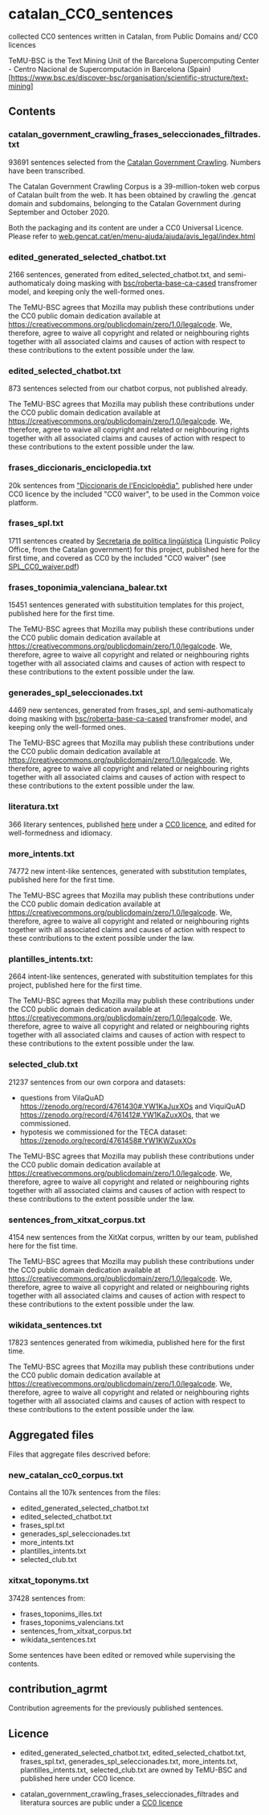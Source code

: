 # catalan_CC0_sentences
collected CC0 sentences written in Catalan, from Public Domains and/ CC0 licences

TeMU-BSC is the Text Mining Unit of the Barcelona Supercomputing Center - Centro Nacional de Supercomputación in Barcelona (Spain) 
[https://www.bsc.es/discover-bsc/organisation/scientific-structure/text-mining]

## Contents


### catalan_government_crawling_frases_seleccionades_filtrades.txt
93691 sentences selected from the <a href="https://zenodo.org/record/5500233#.YUSvh3uxXOt">Catalan Government Crawling</a>. Numbers have been transcribed.

The Catalan Government Crawling Corpus is a 39-million-token web corpus of Catalan built from the web. It has been obtained by crawling the .gencat domain and subdomains, belonging to the Catalan Government during September and October 2020. 

Both the packaging and its content are under a CC0 Universal Licence.
Please refer to <a href="https://web.gencat.cat/en/menu-ajuda/ajuda/avis_legal/index.html">web.gencat.cat/en/menu-ajuda/ajuda/avis_legal/index.html</a>

### edited_generated_selected_chatbot.txt
2166 sentences, generated from edited_selected_chatbot.txt, and semi-authomaticaly doing masking with <a href="https://huggingface.co/bsc/roberta-base-ca-cased">bsc/roberta-base-ca-cased</a> transfromer model, and keeping only the well-formed ones.

The TeMU-BSC agrees that Mozilla may publish these contributions under the CC0 public domain dedication available at https://creativecommons.org/publicdomain/zero/1.0/legalcode. We, therefore, agree to waive all copyright and related or neighbouring rights together with all associated claims and causes of action with respect to these contributions to the extent possible under the law.

### edited_selected_chatbot.txt
873 sentences selected from our chatbot corpus, not published already.

The TeMU-BSC agrees that Mozilla may publish these contributions under the CC0 public domain dedication available at https://creativecommons.org/publicdomain/zero/1.0/legalcode. We, therefore, agree to waive all copyright and related or neighbouring rights together with all associated claims and causes of action with respect to these contributions to the extent possible under the law.

### frases_diccionaris_enciclopedia.txt
20k sentences from <a href="https://www.enciclopedia.cat/">"Diccionaris de l'Enciclopèdia"</a>, published here under CC0 licence by the included "CC0 waiver", to be used in the Common voice platform.

### frases_spl.txt 
1711 sentences created by <a href="https://llengua.gencat.cat/ca/direccio_general_politica_linguistica/">Secretaria de política lingüística</a>  (Linguistic Policy Office, from the Catalan government) for this project, published here for the first time, and covered as CC0 by the included "CC0 waiver" (see <a href="https://github.com/TeMU-BSC/catalan_CC0_sentences/blob/main/SPL_CC0_waiver.pdf">SPL_CC0_waiver.pdf</a>)

### frases_toponimia_valenciana_balear.txt
15451 sentences generated with substituition templates for this project, published here for the first time.

The TeMU-BSC agrees that Mozilla may publish these contributions under the CC0 public domain dedication available at https://creativecommons.org/publicdomain/zero/1.0/legalcode. We, therefore, agree to waive all copyright and related or neighbouring rights together with all associated claims and causes of action with respect to these contributions to the extent possible under the law.


### generades_spl_seleccionades.txt
4469 new sentences, generated from frases_spl, and semi-authomaticaly doing masking with <a href="https://huggingface.co/bsc/roberta-base-ca-cased">bsc/roberta-base-ca-cased</a> transfromer model, and keeping only the well-formed ones.

The TeMU-BSC agrees that Mozilla may publish these contributions under the CC0 public domain dedication available at https://creativecommons.org/publicdomain/zero/1.0/legalcode. We, therefore, agree to waive all copyright and related or neighbouring rights together with all associated claims and causes of action with respect to these contributions to the extent possible under the law.

### literatura.txt 
366 literary sentences, published <a href="https://cultura.gencat.cat/ca/ilc/que-fem/publicacions/postals-literaries/">here</a> under a <a href="https://web.gencat.cat/en/menu-ajuda/ajuda/avis_legal/index.html">CC0 licence</a>, and edited for well-formedness and idiomacy.

### more_intents.txt
74772 new intent-like sentences, generated with substitution templates, published here for the first time. 

The TeMU-BSC agrees that Mozilla may publish these contributions under the CC0 public domain dedication available at https://creativecommons.org/publicdomain/zero/1.0/legalcode. We, therefore, agree to waive all copyright and related or neighbouring rights together with all associated claims and causes of action with respect to these contributions to the extent possible under the law.

### plantilles_intents.txt: 
2664 intent-like sentences, generated with substituition templates for this project, published here for the first time.

The TeMU-BSC agrees that Mozilla may publish these contributions under the CC0 public domain dedication available at https://creativecommons.org/publicdomain/zero/1.0/legalcode. We, therefore, agree to waive all copyright and related or neighbouring rights together with all associated claims and causes of action with respect to these contributions to the extent possible under the law.

### selected_club.txt
21237 sentences from our own</a> corpora and datasets:
- questions from VilaQuAD https://zenodo.org/record/4761430#.YW1KaJuxXOs and ViquiQuAD https://zenodo.org/record/4761412#.YW1KaZuxXOs, that we commissioned.
- hypotesis we commissioned for the TECA dataset:    https://zenodo.org/record/4761458#.YW1KWZuxXOs

The TeMU-BSC agrees that Mozilla may publish these contributions under the CC0 public domain dedication available at https://creativecommons.org/publicdomain/zero/1.0/legalcode. We, therefore, agree to waive all copyright and related or neighbouring rights together with all associated claims and causes of action with respect to these contributions to the extent possible under the law.

### sentences_from_xitxat_corpus.txt
4154 new sentences from the XitXat corpus, written by our team, published here for the fist time.

The TeMU-BSC agrees that Mozilla may publish these contributions under the CC0 public domain dedication available at https://creativecommons.org/publicdomain/zero/1.0/legalcode. We, therefore, agree to waive all copyright and related or neighbouring rights together with all associated claims and causes of action with respect to these contributions to the extent possible under the law.

### wikidata_sentences.txt
17823 sentences generated from wikimedia, published here for the first time.

The TeMU-BSC agrees that Mozilla may publish these contributions under the CC0 public domain dedication available at https://creativecommons.org/publicdomain/zero/1.0/legalcode. We, therefore, agree to waive all copyright and related or neighbouring rights together with all associated claims and causes of action with respect to these contributions to the extent possible under the law.

## Aggregated files
Files that aggregate files descrived before:

### new_catalan_cc0_corpus.txt
Contains all the 107k sentences from the files:
* edited_generated_selected_chatbot.txt
* edited_selected_chatbot.txt 
* frases_spl.txt 
* generades_spl_seleccionades.txt 
* more_intents.txt 
* plantilles_intents.txt 
* selected_club.txt 

### xitxat_toponyms.txt
37428 sentences from:
* frases_toponims_illes.txt
* frases_toponims_valencians.txt
* sentences_from_xitxat_corpus.txt
* wikidata_sentences.txt

Some sentences have been edited or removed while supervising the contents.

## contribution_agrmt
Contribution agreements for the previously published sentences.

## Licence

* edited_generated_selected_chatbot.txt, edited_selected_chatbot.txt, frases_spl.txt, generades_spl_seleccionades.txt, more_intents.txt, plantilles_intents.txt, selected_club.txt are owned by TeMU-BSC and published here under CC0 licence.

* catalan_government_crawling_frases_seleccionades_filtrades and literatura sources are public under a <a href="https://web.gencat.cat/en/menu-ajuda/ajuda/avis_legal/index.html">CC0 licence</a>


